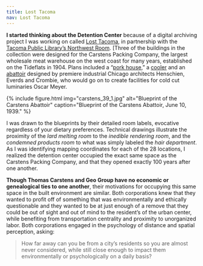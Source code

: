 ```yaml
---
title: Lost Tacoma
nav: Lost Tacoma
---
```



**I started thinking about the Detention Center** because of a digital archiving project I was working on called [Lost Tacoma](https://aweymo.github.io/losttacoma/), in partnership with the [Tacoma Public Library’s Northwest Room](https://www.tacomalibrary.org/blogs/post/lost-tacoma/). [Three of the buildings in the collection were designed for the Carstens Packing Company, the largest wholesale meat warehouse on the west coast for many years, established on the Tideflats in 1904. Plans included a “[pork house](https://northwestroom.tacomalibrary.org/index.php/carsten-packing-company-pork-house),” a [cooler](https://northwestroom.tacomalibrary.org/index.php/carsten-packing-coolers-and-shipping-office) and an [abattoir](https://northwestroom.tacomalibrary.org/index.php/carsten-packing-company-abattoir) designed by premiere industrial Chicago architects Henschien, Everds and Crombie, who would go on to create facilities for cold cut luminaries Oscar Meyer.

{% include figure.html img="carstens_39_1.jpg" alt="Blueprint of the Carstens Abattoir" caption="Blueprint of the Carstens Abattoir, June 10, 1939." %}

I was drawn to the blueprints by their detailed room labels, evocative regardless of your dietary preferences. Technical drawings illustrate the proximity of the _lard melting room_ to the _inedible rendering room_, and the _condemned products room_ to what was simply labeled the _hair department_. As I was identifying mapping coordinates for each of the 28 locations, I realized the detention center occupied the exact same space as the Carstens Packing Company, and that they opened exactly 100 years after one another.

**Though Thomas Carstens and Geo Group have no economic or genealogical ties to one another**, their motivations for occupying this same space in the built environment are similar. Both corporations knew that they wanted to profit off of something that was environmentally and ethically questionable and they wanted to be at just enough of a remove that they could be out of sight and out of mind to the resident’s of the urban center, while benefiting from transportation centrality and proximity to unorganized labor. Both corporations engaged in the psychology of distance and spatial perception, asking: 

<blockquote class="quote">
How far away can you be from a city’s residents so you are almost never considered, while still close enough to impact them environmentally or psychologically on a daily basis?
</blockquote>

<br>


